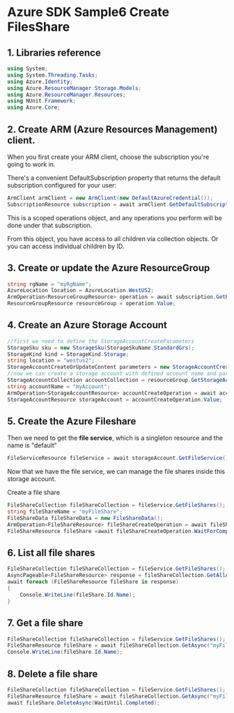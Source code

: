 # Azure SDK Sample6 Create FilesShare

## 1. Libraries reference

```csharp
using System;
using System.Threading.Tasks;
using Azure.Identity;
using Azure.ResourceManager.Storage.Models;
using Azure.ResourceManager.Resources;
using NUnit.Framework;
using Azure.Core;
```

## 2. Create ARM (Azure Resources Management) client.

When you first create your ARM client, choose the subscription you're going to work in. 

There's a convenient DefaultSubscription property that returns the default subscription configured for your user:

```csharp
ArmClient armClient = new ArmClient(new DefaultAzureCredential());
SubscriptionResource subscription = await armClient.GetDefaultSubscriptionAsync();
```

This is a scoped operations object, and any operations you perform will be done under that subscription. 

From this object, you have access to all children via collection objects. Or you can access individual children by ID.

## 3. Create or update the Azure ResourceGroup 

```csharp
string rgName = "myRgName";
AzureLocation location = AzureLocation.WestUS2;
ArmOperation<ResourceGroupResource> operation = await subscription.GetResourceGroups().CreateOrUpdateAsync(WaitUntil.Completed, rgName, new ResourceGroupData(location));
ResourceGroupResource resourceGroup = operation.Value;
```

## 4. Create an Azure Storage Account

```csharp
//first we need to define the StorageAccountCreateParameters
StorageSku sku = new StorageSku(StorageSkuName.StandardGrs);
StorageKind kind = StorageKind.Storage;
string location = "westus2";
StorageAccountCreateOrUpdateContent parameters = new StorageAccountCreateOrUpdateContent(sku, kind, location);
//now we can create a storage account with defined account name and parameters
StorageAccountCollection accountCollection = resourceGroup.GetStorageAccounts();
string accountName = "myAccount";
ArmOperation<StorageAccountResource> accountCreateOperation = await accountCollection.CreateOrUpdateAsync(WaitUntil.Completed, accountName, parameters);
StorageAccountResource storageAccount = accountCreateOperation.Value;
```

## 5. Create the Azure Fileshare 

Then we need to get the **file service**, which is a singleton resource and the name is "default"

```csharp
FileServiceResource fileService = await storageAccount.GetFileService().GetAsync();
```

Now that we have the file service, we can manage the file shares inside this storage account.

Create a file share

```csharp
FileShareCollection fileShareCollection = fileService.GetFileShares();
string fileShareName = "myFileShare";
FileShareData fileShareData = new FileShareData();
ArmOperation<FileShareResource> fileShareCreateOperation = await fileShareCollection.CreateOrUpdateAsync(WaitUntil.Started, fileShareName, fileShareData);
FileShareResource fileShare =await fileShareCreateOperation.WaitForCompletionAsync();
```

## 6. List all file shares

```csharp
FileShareCollection fileShareCollection = fileService.GetFileShares();
AsyncPageable<FileShareResource> response = fileShareCollection.GetAllAsync();
await foreach (FileShareResource fileShare in response)
{
    Console.WriteLine(fileShare.Id.Name);
}
```

## 7. Get a file share

```csharp
FileShareCollection fileShareCollection = fileService.GetFileShares();
FileShareResource fileShare = await fileShareCollection.GetAsync("myFileShare");
Console.WriteLine(fileShare.Id.Name);
```

## 8. Delete a file share

```csharp
FileShareCollection fileShareCollection = fileService.GetFileShares();
FileShareResource fileShare = await fileShareCollection.GetAsync("myFileShare");
await fileShare.DeleteAsync(WaitUntil.Completed);
```
